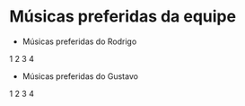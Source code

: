 # Músicas preferidas da equipe

* Músicas preferidas do Rodrigo

1
2
3
4

* Músicas preferidas do Gustavo

1
2
3
4
